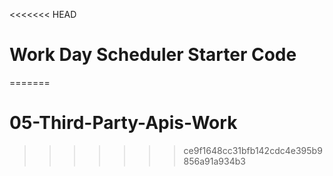 <<<<<<< HEAD
# Work Day Scheduler Starter Code
=======
# 05-Third-Party-Apis-Work
>>>>>>> ce9f1648cc31bfb142cdc4e395b9856a91a934b3
